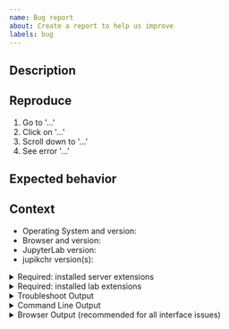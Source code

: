 ```yaml
---
name: Bug report
about: Create a report to help us improve
labels: bug
---
```


<!--
Welcome! Before creating a new issue:
* Search for relevant issues
* Follow the issue reporting guidelines:
https://jupyterlab.readthedocs.io/en/latest/getting_started/issue.html
-->

## Description

<!--Describe the bug clearly and concisely. Include screenshots (or even better - gifs) if possible-->

## Reproduce

<!--Describe step-by-step instructions to reproduce the behavior-->

1. Go to '...'
2. Click on '...'
3. Scroll down to '...'
4. See error '...'

<!--Describe how you diagnosed the issue. See the guidelines at
 https://jupyterlab.readthedocs.io/en/latest/getting_started/issue.html -->

## Expected behavior

<!--Describe what you expected to happen-->

## Context

<!--Complete the following for context, and add any other relevant context-->

- Operating System and version:
- Browser and version:
- JupyterLab version:
- jupikchr version(s):

<details><summary>Required: installed server extensions</summary>
<pre>
  Paste the output from running `jupyter server extension list` (JupyterLab >= 3)
  or `jupyter serverextension list` (JupyterLab < 3) from the command line here.
  You may want to sanitize the paths in the output.
</pre>
</details>

<details><summary>Required: installed lab extensions</summary>
<pre>
  Paste the output from running `jupyter labextension list` from the command line here.
  You may want to sanitize the paths in the output.
</pre>
</details>

<!--The more content you provide, the more we can help!-->

<details><summary>Troubleshoot Output</summary>
<pre>
  Paste the output from running `jupyter troubleshoot` from the command line here.
  You may want to sanitize the paths in the output.
</pre>
</details>

<details><summary>Command Line Output</summary>
<pre>
  Paste the output from your command line running `jupyter lab` here, use `--debug` if possible.
</pre>
</details>

<details><summary>Browser Output (recommended for all interface issues)</summary>
<pre>
  Paste the output from your browser JavaScript console replacing the text in here.

To learn how to open the developer tools in your browser:
https://developer.mozilla.org/en-US/docs/Learn/Common_questions/What_are_browser_developer_tools#How_to_open_the_devtools_in_your_browser
If too many messages accumulated after many hours of working in JupyterLab, consider
refreshing the window and then reproducing the bug to reduce the noise in the logs.

</pre>
</details>
